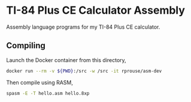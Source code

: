 # TI-84 Plus CE Calculator Assembly

Assembly language programs for my TI-84 Plus CE calculator.

## Compiling

Launch the Docker container from this directory,

```sh
docker run --rm -v ${PWD}:/src -w /src -it rprouse/asm-dev
```

Then compile using RASM,

```sh
spasm -E -T hello.asm hello.8xp
```
